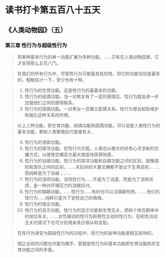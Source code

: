 # 读书打卡第五百八十五天
## 《人类动物园》（五）
### 第三章 性行为与超级性行为

> 把某种基本行为的单一功能扩展为多种功能，……只有在人类动物园里，它才变得那么五花八门。

> 在我们的所有行为中，尽管性行为可能最具危险性，但它的功能恰恰是最多的，粗粗估计一下，至少也有十种。

> 1. 性行为的生育功能。这是性行为的最基本的功能。
> 2. 性行为的结偶功能。当一对男女有了一定的感情后，性行为就会进一步加强他们之间的感情联系。
> 3. 性行为的固偶功能。一对男女一旦建立配偶关系，性行为便会起到维护和强化这种关系的作用。

> 以上三种功能，即生育功能、结偶功能和固偶功能，可以说是人类性行为的基本功能，都和人类繁殖后代直接有关。

> 4. 性行为的泄欲功能。
> 5. 性行为的探寻功能。在性行为方面，人类也以极大的好奇心寻求新的交媾方式，以便使交媾双方最大限度地获得快感。
> 6. 性行为的自娱功能。性行为的探寻功能和自娱功能之间的区别，就像探险和游乐之间的区别，……夫妇间的大量交媾都不是出于生育目的，……而纯粹是为了自娱；……
> 7. 性行为的消烦功能。消烦性行为……不是为了消遣，而是为了消除厌烦，是一种对环境压力的消极应付。
> 8. 性行为的镇静功能。……性行为……有时也可以当镇静剂用。……他们的性行为……纯粹只是为了安抚自己的情绪。
> 9. 性行为的商业功能。
> 10. 性行为的显示功能。性行为的显示功能和生育无关，而和个体在群体中的地位有关。……女性被动的性行为和男性主动的性行为，在和性活动无关的情况下也可分别用来表示顺从和支配。

> 在性行为演变为超级性行为的过程中，性行为的各种功能是相互影响的。

> 随之出现的问题也许最为棘手，那就是性行为的基本功能即生育功能和非生育功能之间的矛盾。